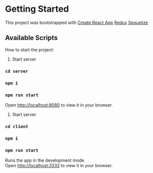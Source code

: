 # Getting Started

This project was bootstrapped with 
    [Create React App](https://github.com/facebook/create-react-app)
    [Redux](https://redux-toolkit.js.org)
    [Sequelize](https://sequelize.org)

## Available Scripts

How to start the project:

1. Start server

### `cd server`

### `npm i`
### `npm run start`

Open [http://localhost:8080](http://localhost:8080) to view it in your browser.


1. Start server

### `cd client`

### `npm i`
### `npm run start`

Runs the app in the development mode.\
Open [http://localhost:3333](http://localhost:3333) to view it in your browser.
